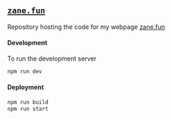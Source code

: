 ## [`zane.fun`](https://zane.fun)
Repository hosting the code for my webpage [zane.fun](https://zane.fun)

#### Development

To run the development server

```bash
npm run dev
```

#### Deployment

```bash
npm run build
npm run start
```
